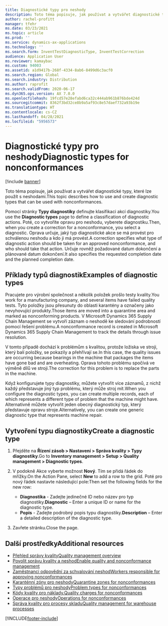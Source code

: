 ```yaml
---
title: Diagnostické typy pro neshody
description: Toto téma popisuje, jak používat a vytvářet diagnostické typy, které lze použít s neshodami.
author: rachel-profitt
manager: tfehr
ms.date: 03/23/2021
ms.topic: article
ms.prod: ''
ms.service: dynamics-ax-applications
ms.technology: ''
ms.search.form: InventTestDiagnosticType, InventTestCorrection
audience: Application User
ms.reviewer: kamaybac
ms.custom: 94003
ms.assetid: a1d9417b-268f-4334-8ab6-8499d6c3acf0
ms.search.region: Global
ms.search.industry: Distribution
ms.author: raprofit
ms.search.validFrom: 2020-06-17
ms.dyn365.ops.version: AX 7.0.0
ms.openlocfilehash: 19fcd57e28efabd6ca32c444ab961b876bde424d
ms.sourcegitcommit: 8362f3bd32ce8b9a5af93c8e57daef732a93b19e
ms.translationtype: HT
ms.contentlocale: cs-CZ
ms.lasthandoff: 04/28/2021
ms.locfileid: "5956573"
---
```

# <a name="diagnostic-types-for-nonconformances"></a><span data-ttu-id="7ac0f-103">Diagnostické typy pro neshody</span><span class="sxs-lookup"><span data-stu-id="7ac0f-103">Diagnostic types for nonconformances</span></span>

[!include [banner](../includes/banner.md)]

<span data-ttu-id="7ac0f-104">Toto téma popisuje, jak používat a vytvářet diagnostické typy, které lze použít s neshodami.</span><span class="sxs-lookup"><span data-stu-id="7ac0f-104">This topic describes how to use and create diagnostic types that can be used with nonconformances.</span></span>

<span data-ttu-id="7ac0f-105">Pomocí stránky **Typy diagnostiky** definujte klasifikaci akcí diagnostiky.</span><span class="sxs-lookup"><span data-stu-id="7ac0f-105">You use the **Diagnostic types** page to define a classification of diagnostic actions.</span></span> <span data-ttu-id="7ac0f-106">Poté, co vytvoříte opravu pro neshodu, vyberete diagnostiku.</span><span class="sxs-lookup"><span data-stu-id="7ac0f-106">Then, when you create a correction for a nonconformance, you select a diagnostic.</span></span> <span data-ttu-id="7ac0f-107">Oprava určuje, jaký typ diagnostické akce se má provést pro schválenou neshodu a kdo ji má provést.</span><span class="sxs-lookup"><span data-stu-id="7ac0f-107">A correction specifies what type of diagnostic action should be taken for an approved nonconformance, and who should take that action.</span></span> <span data-ttu-id="7ac0f-108">Určuje rovněž požadované datum dokončení a plánované datum dokončení.</span><span class="sxs-lookup"><span data-stu-id="7ac0f-108">It also specifies the requested completion date and the planned completion date.</span></span>

## <a name="examples-of-diagnostic-types"></a><span data-ttu-id="7ac0f-109">Příklady typů diagnostik</span><span class="sxs-lookup"><span data-stu-id="7ac0f-109">Examples of diagnostic types</span></span>

<span data-ttu-id="7ac0f-110">Pracujete pro výrobní společnost a několik položek prošlo testy kvality.</span><span class="sxs-lookup"><span data-stu-id="7ac0f-110">You work for a manufacturing company, and several items have failed quality tests.</span></span> <span data-ttu-id="7ac0f-111">Tyto položky jsou přesunuty do oblasti karantény a označeny jako nevyhovující produkty.</span><span class="sxs-lookup"><span data-stu-id="7ac0f-111">Those items are moved into a quarantine area and marked as nonconforming products.</span></span> <span data-ttu-id="7ac0f-112">V Microsoft Dynamics 365 Supply Chain Management se vytvoří záznam o neshodě ke sledování podrobností pomocí řešení problému.</span><span class="sxs-lookup"><span data-stu-id="7ac0f-112">A nonconformance record is created in Microsoft Dynamics 365 Supply Chain Management to track the details through issue resolution.</span></span>

<span data-ttu-id="7ac0f-113">V tomto případě dochází k problémům s kvalitou, protože ložiska ve stroji, který balí položky, se pokazily a přehřívají se.</span><span class="sxs-lookup"><span data-stu-id="7ac0f-113">In this case, the quality issues are occurring because bearings in the machine that packages the items have gone bad and are overheating.</span></span> <span data-ttu-id="7ac0f-114">Oprava tohoto problému spočívá ve výměně dílů ve stroji.</span><span class="sxs-lookup"><span data-stu-id="7ac0f-114">The correction for this problem is to replace the parts in the machine.</span></span>

<span data-ttu-id="7ac0f-115">Když konfigurujete typy diagnostiky, můžete vytvořit více záznamů, z nichž každý představuje jiný typ problému, který může stroj mít.</span><span class="sxs-lookup"><span data-stu-id="7ac0f-115">When you configure the diagnostic types, you can create multiple records, each of which represents a different type of problem that the machine might have.</span></span> <span data-ttu-id="7ac0f-116">Alternativně můžete vytvořit jeden obecný diagnostický typ, který představuje opravu stroje.</span><span class="sxs-lookup"><span data-stu-id="7ac0f-116">Alternatively, you can create one generic diagnostic type that represents machine repair.</span></span>

## <a name="create-a-diagnostic-type"></a><span data-ttu-id="7ac0f-117">Vytvoření typu diagnostiky</span><span class="sxs-lookup"><span data-stu-id="7ac0f-117">Create a diagnostic type</span></span>

1. <span data-ttu-id="7ac0f-118">Přejděte na **Řízení zásob \> Nastavení \> Správa kvality \> Typy diagnostiky**.</span><span class="sxs-lookup"><span data-stu-id="7ac0f-118">Go to **Inventory management \> Setup \> Quality management \> Diagnostic types**.</span></span>
1. <span data-ttu-id="7ac0f-119">V podokně Akce vyberte možnost **Nový**. Tím se přidá řádek do mřížky.</span><span class="sxs-lookup"><span data-stu-id="7ac0f-119">On the Action Pane, select **New** to add a row to the grid.</span></span> <span data-ttu-id="7ac0f-120">Poté pro nový řádek nastavte následující pole:</span><span class="sxs-lookup"><span data-stu-id="7ac0f-120">Then set the following fields for the new row:</span></span>

    - <span data-ttu-id="7ac0f-121">**Diagnostika** - Zadejte jedinečné ID nebo název pro typ diagnostiky.</span><span class="sxs-lookup"><span data-stu-id="7ac0f-121">**Diagnostic** – Enter a unique ID or name for the diagnostic type.</span></span>
    - <span data-ttu-id="7ac0f-122">**Popis** - Zadejte podrobný popis typu diagnostiky.</span><span class="sxs-lookup"><span data-stu-id="7ac0f-122">**Description** – Enter a detailed description of the diagnostic type.</span></span>

1. <span data-ttu-id="7ac0f-123">Zavřete stránku.</span><span class="sxs-lookup"><span data-stu-id="7ac0f-123">Close the page.</span></span>

## <a name="additional-resources"></a><span data-ttu-id="7ac0f-124">Další prostředky</span><span class="sxs-lookup"><span data-stu-id="7ac0f-124">Additional resources</span></span>

- [<span data-ttu-id="7ac0f-125">Přehled správy kvality</span><span class="sxs-lookup"><span data-stu-id="7ac0f-125">Quality management overview</span></span>](quality-management-processes.md)
- [<span data-ttu-id="7ac0f-126">Povolit správu kvality a neshod</span><span class="sxs-lookup"><span data-stu-id="7ac0f-126">Enable quality and nonconformance management</span></span>](enable-quality-management.md)
- [<span data-ttu-id="7ac0f-127">Zaměstnanci odpovědní za schvalování neshod</span><span class="sxs-lookup"><span data-stu-id="7ac0f-127">Workers responsible for approving nonconformances</span></span>](quality-responsible-workers.md)
- [<span data-ttu-id="7ac0f-128">Karanténní zóny pro neshody</span><span class="sxs-lookup"><span data-stu-id="7ac0f-128">Quarantine zones for nonconformances</span></span>](quality-quarantine-zones.md)
- [<span data-ttu-id="7ac0f-129">Typy problémů pro neshody</span><span class="sxs-lookup"><span data-stu-id="7ac0f-129">Problem types for nonconformances</span></span>](quality-problem-types.md)
- [<span data-ttu-id="7ac0f-130">Kódy kvality pro náklady.</span><span class="sxs-lookup"><span data-stu-id="7ac0f-130">Quality charges for nonconformances</span></span>](quality-charges.md)
- [<span data-ttu-id="7ac0f-131">Operace pro neshody</span><span class="sxs-lookup"><span data-stu-id="7ac0f-131">Operations for nonconformances</span></span>](quality-operations.md)
- [<span data-ttu-id="7ac0f-132">Správa kvality pro procesy skladu</span><span class="sxs-lookup"><span data-stu-id="7ac0f-132">Quality management for warehouse processes</span></span>](quality-management-for-warehouses-processes.md)

[!INCLUDE[footer-include](../../includes/footer-banner.md)]
